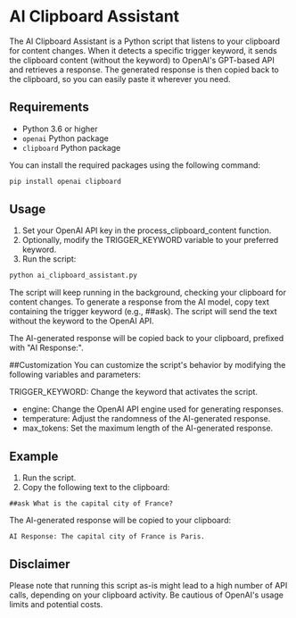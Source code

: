 # AI Clipboard Assistant

The AI Clipboard Assistant is a Python script that listens to your clipboard for content changes. When it detects a specific trigger keyword, it sends the clipboard content (without the keyword) to OpenAI's GPT-based API and retrieves a response. The generated response is then copied back to the clipboard, so you can easily paste it wherever you need.

## Requirements

- Python 3.6 or higher
- `openai` Python package
- `clipboard` Python package

You can install the required packages using the following command:

```bash 
pip install openai clipboard
```


## Usage
1. Set your OpenAI API key in the process_clipboard_content function.
2. Optionally, modify the TRIGGER_KEYWORD variable to your preferred keyword.
3. Run the script:
```bash
python ai_clipboard_assistant.py
```

The script will keep running in the background, checking your clipboard for content changes. To generate a response from the AI model, copy text containing the trigger keyword (e.g., ##ask). The script will send the text without the keyword to the OpenAI API.

The AI-generated response will be copied back to your clipboard, prefixed with "AI Response:".

##Customization
You can customize the script's behavior by modifying the following variables and parameters:

TRIGGER_KEYWORD: Change the keyword that activates the script.
- engine: Change the OpenAI API engine used for generating responses.
- temperature: Adjust the randomness of the AI-generated response.
- max_tokens: Set the maximum length of the AI-generated response.
## Example
1. Run the script.
2. Copy the following text to the clipboard:

```text
##ask What is the capital city of France?
```

The AI-generated response will be copied to your clipboard:

```text
AI Response: The capital city of France is Paris.
```
## Disclaimer
Please note that running this script as-is might lead to a high number of API calls, depending on your clipboard activity. Be cautious of OpenAI's usage limits and potential costs.
